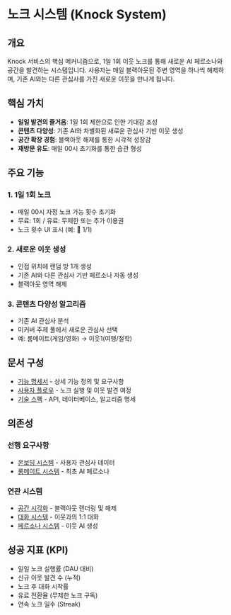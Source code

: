 # 노크 시스템 (Knock System)

## 개요
Knock 서비스의 핵심 메커니즘으로, 1일 1회 이웃 노크를 통해 새로운 AI 페르소나와 공간을 발견하는 시스템입니다. 사용자는 매일 블랙아웃된 주변 영역을 하나씩 해제하며, 기존 AI와는 다른 관심사를 가진 새로운 이웃을 만나게 됩니다.

## 핵심 가치
- **일일 발견의 즐거움**: 1일 1회 제한으로 인한 기대감 조성
- **콘텐츠 다양성**: 기존 AI와 차별화된 새로운 관심사 기반 이웃 생성
- **공간 확장 경험**: 블랙아웃 해제를 통한 시각적 성장감
- **재방문 유도**: 매일 00시 초기화를 통한 습관 형성

## 주요 기능

### 1. 1일 1회 노크
- 매일 00시 자정 노크 가능 횟수 초기화
- 무료: 1회 / 유료: 무제한 또는 추가 이용권
- 노크 횟수 UI 표시 (예: 🔔 1/1)

### 2. 새로운 이웃 생성
- 인접 위치에 랜덤 방 1개 생성
- 기존 AI와 다른 관심사 기반 페르소나 자동 생성
- 블랙아웃 영역 해제

### 3. 콘텐츠 다양성 알고리즘
- 기존 AI 관심사 분석
- 미커버 주제 풀에서 새로운 관심사 선택
- 예: 룸메이트(게임/영화) → 이웃1(여행/철학)

## 문서 구성

- [기능 명세서](./feature-spec.md) - 상세 기능 정의 및 요구사항
- [사용자 플로우](./user-flow.md) - 노크 실행 및 이웃 발견 여정
- [기술 스펙](./tech-spec.md) - API, 데이터베이스, 알고리즘 명세

## 의존성

### 선행 요구사항
- [온보딩 시스템](../01_Onboarding/README.md) - 사용자 관심사 데이터
- [룸메이트 시스템](../02_Roommate/README.md) - 최초 AI 페르소나

### 연관 시스템
- [공간 시각화](../08_Spatial/README.md) - 블랙아웃 렌더링 및 해제
- [대화 시스템](../04_Chat/README.md) - 이웃과의 1:1 대화
- [페르소나 시스템](../05_Persona/README.md) - 이웃 AI 생성

## 성공 지표 (KPI)
- 일일 노크 실행률 (DAU 대비)
- 신규 이웃 발견 수 (누적)
- 노크 후 대화 시작률
- 유료 전환율 (무제한 노크 구독)
- 연속 노크 일수 (Streak)
